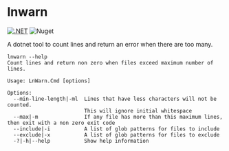 # lnwarn


[![.NET](https://github.com/tjaart/lnwarn/actions/workflows/dotnet.yml/badge.svg?event=push)](https://github.com/tjaart/lnwarn/actions/workflows/dotnet.yml)
![Nuget](https://img.shields.io/nuget/dt/LnWarn.Cmd)

A dotnet tool to count lines and return an error when there are too many.



```
lnwarn --help
Count lines and return non zero when files exceed maximum number of lines.

Usage: LnWarn.Cmd [options]

Options:
  --min-line-length|-ml  Lines that have less characters will not be counted.
                         This will ignore initial whitespace
  --max|-m               If any file has more than this maximum lines, then exit with a non zero exit code
  --include|-i           A list of glob patterns for files to include
  --exclude|-x           A list of glob patterns for files to exclude
  -?|-h|--help           Show help information

```



